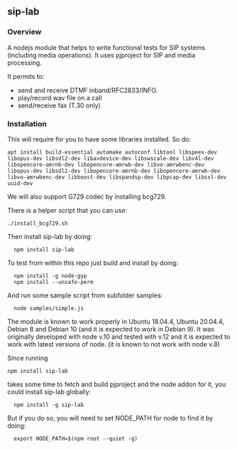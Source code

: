 ## sip-lab

### Overview

A nodejs module that helps to write functional tests for SIP systems (including media operations).
It uses pjproject for SIP and media processing.

It permits to:
  - send and receive DTMF inband/RFC2833/INFO.
  - play/record wav file on a call
  - send/receive fax (T.30 only)


### Installation

This will require for you to have some libraries installed. So do:
```
apt install build-essential automake autoconf libtool libspeex-dev libopus-dev libsdl2-dev libavdevice-dev libswscale-dev libv4l-dev libopencore-amrnb-dev libopencore-amrwb-dev libvo-amrwbenc-dev libopus-dev libsdl2-dev libopencore-amrnb-dev libopencore-amrwb-dev libvo-amrwbenc-dev libboost-dev libspandsp-dev libpcap-dev libssl-dev uuid-dev
```

We will also support G729 codec by installing bcg729.

There is a helper script that you can use:
```
./install_bcg729.sh
```

Then install sip-lab by doing:
```
  npm install sip-lab
```

To test from within this repo just build and install by doing:
```
  npm install -g node-gyp
  npm install --unsafe-perm
```
And run some sample script from subfolder samples:
```
  node samples/simple.js
```

The module is known to work properly in Ubuntu 18.04.4, Ubuntu 20.04.4, Debian 8 and Debian 10 (and it is expected to work in Debian 9).
It was originally developed with node v.10 and tested with v.12 and it is expected to work with latest versions of node.
(it is known to not work with node v.8)


Since running
```
npm install sip-lab
```
takes some time to fetch and build pjproject and the node addon for it, you could install sip-lab globally:

```
  npm install -g sip-lab
```

But if you do so, you will need to set NODE_PATH for node to find it by doing:
```
  export NODE_PATH=$(npm root --quiet -g)
```


